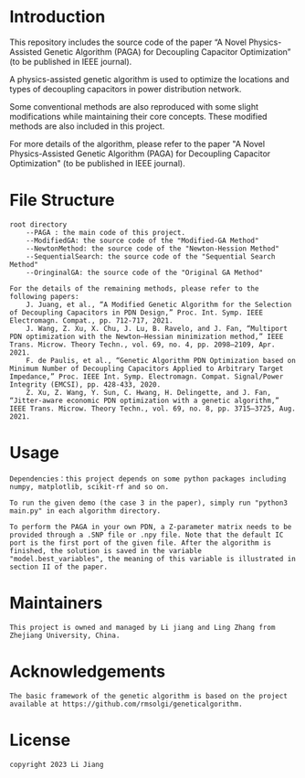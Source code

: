 # Introduction
This repository includes the source code of the paper “A Novel Physics-Assisted Genetic Algorithm (PAGA) for Decoupling Capacitor Optimization” (to be published in IEEE journal). 


A physics-assisted genetic algorithm is used to optimize the locations and types of decoupling capacitors in power distribution network.


Some conventional methods are also reproduced with some slight modifications while maintaining their core concepts. These modified methods are also included in this project. 


For more details of the algorithm, please refer to the paper "A Novel Physics-Assisted Genetic Algorithm (PAGA) for Decoupling Capacitor Optimization" (to be published in IEEE journal). 


	
# File Structure
	root directory
		--PAGA : the main code of this project.
		--ModifiedGA: the source code of the "Modified-GA Method"
		--NewtonMethod: the source code of the "Newton-Hession Method"
		--SequentialSearch: the source code of the "Sequential Search Method"
		--OringinalGA: the source code of the "Original GA Method"
	
	For the details of the remaining methods, please refer to the following papers:
		J. Juang, et al., “A Modified Genetic Algorithm for the Selection of Decoupling Capacitors in PDN Design,” Proc. Int. Symp. IEEE Electromagn. Compat., pp. 712-717, 2021.
		J. Wang, Z. Xu, X. Chu, J. Lu, B. Ravelo, and J. Fan, “Multiport PDN optimization with the Newton–Hessian minimization method,” IEEE Trans. Microw. Theory Techn., vol. 69, no. 4, pp. 2098–2109, Apr. 2021.
		F. de Paulis, et al., “Genetic Algorithm PDN Optimization based on Minimum Number of Decoupling Capacitors Applied to Arbitrary Target Impedance,” Proc. IEEE Int. Symp. Electromagn. Compat. Signal/Power Integrity (EMCSI), pp. 428-433, 2020.
		Z. Xu, Z. Wang, Y. Sun, C. Hwang, H. Delingette, and J. Fan, “Jitter-aware economic PDN optimization with a genetic algorithm,” IEEE Trans. Microw. Theory Techn., vol. 69, no. 8, pp. 3715–3725, Aug. 2021.
		
# Usage
	Dependencies：this project depends on some python packages including numpy, matplotlib, scikit-rf and so on.
	
	To run the given demo (the case 3 in the paper), simply run "python3 main.py" in each algorithm directory.
	
	To perform the PAGA in your own PDN, a Z-parameter matrix needs to be provided through a .SNP file or .npy file. Note that the default IC port is the first port of the given file.	After the algorithm is finished, the solution is saved in the variable "model.best_variables", the meaning of this variable is illustrated in section II of the paper.

# Maintainers
	This project is owned and managed by Li jiang and Ling Zhang from Zhejiang University, China. 

# Acknowledgements
	The basic framework of the genetic algorithm is based on the project available at https://github.com/rmsolgi/geneticalgorithm.
	
# License
	copyright 2023 Li Jiang

